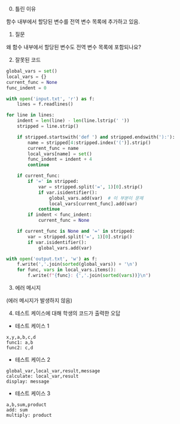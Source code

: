 0. 틀린 이유

함수 내부에서 할당된 변수를 전역 변수 목록에 추가하고 있음.

1. 질문

왜 함수 내부에서 할당된 변수도 전역 변수 목록에 포함되나요?

2. 잘못된 코드

```python
global_vars = set()
local_vars = {}
current_func = None
func_indent = 0

with open('input.txt', 'r') as f:
    lines = f.readlines()

for line in lines:
    indent = len(line) - len(line.lstrip(' '))
    stripped = line.strip()

    if stripped.startswith('def ') and stripped.endswith('):'):
        name = stripped[4:stripped.index('(')].strip()
        current_func = name
        local_vars[name] = set()
        func_indent = indent + 4
        continue

    if current_func:
        if '=' in stripped:
            var = stripped.split('=', 1)[0].strip()
            if var.isidentifier():
                global_vars.add(var)  # 이 부분이 문제
                local_vars[current_func].add(var)
            continue
        if indent < func_indent:
            current_func = None

    if current_func is None and '=' in stripped:
        var = stripped.split('=', 1)[0].strip()
        if var.isidentifier():
            global_vars.add(var)

with open('output.txt', 'w') as f:
    f.write(','.join(sorted(global_vars)) + '\n')
    for func, vars in local_vars.items():
        f.write(f"{func}: {','.join(sorted(vars))}\n")
```

3. 에러 메시지

(에러 메시지가 발생하지 않음)

4. 테스트 케이스에 대해 학생의 코드가 출력한 오답

- 테스트 케이스 1

```
x,y,a,b,c,d
func1: a,b
func2: c,d
```

- 테스트 케이스 2

```
global_var,local_var,result,message
calculate: local_var,result
display: message
```

- 테스트 케이스 3

```
a,b,sum,product
add: sum
multiply: product
```
